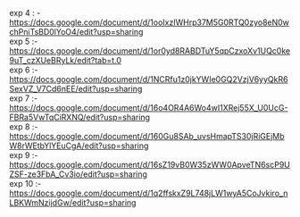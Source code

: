 exp 4 : - https://docs.google.com/document/d/1ooIxzIWHrp37M5G0RTQ0zyo8eN0wchPniTsBD0lYoO4/edit?usp=sharing  
exp 5 :-  https://docs.google.com/document/d/1or0yd8RABDTuY5qpCzxoXv1UQc0ke9uT_czXUeBRyLk/edit?tab=t.0  
exp 6 :- https://docs.google.com/document/d/1NCRfu1z0jkYWIe0GQ2VzjV6yyQkR6SexVZ_V7Cd6nEE/edit?usp=sharing  
exp 7 :-  https://docs.google.com/document/d/16o4OR4A6Wo4wI1XRej55X_U0UcG-FBRa5VwTqCiRXNQ/edit?usp=sharing   
exp 8 :- https://docs.google.com/document/d/160Gu8SAb_uvsHmapTS30jRiGEjMbW8rWEtbYlYEuCgA/edit?usp=sharing  
exp 9 :- https://docs.google.com/document/d/16sZ19vB0W35zWW0ApveTN6scP9UZSF-ze3FbA_Cv3io/edit?usp=sharing  
exp 10 :- https://docs.google.com/document/d/1q2ffskxZ9L748jLW1wyA5CoJvkiro_nLBKWmNzijdGw/edit?usp=sharing 
